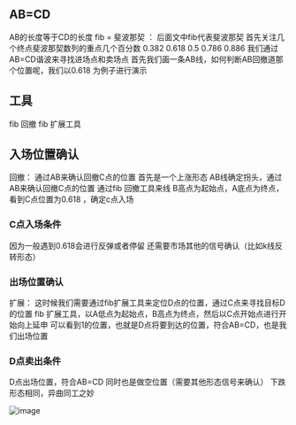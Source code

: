 ## AB=CD
AB的长度等于CD的长度
fib  = 斐波那契 ： 后面文中fib代表斐波那契
首先关注几个终点斐波那契数列的重点几个百分数
0.382 
0.618
0.5
0.786
0.886
我们通过AB=CD谐波来寻找进场点和卖场点
首先我们画一条AB线，如何判断AB回撤道那个位置呢，我们以0.618 为例子进行演示
## 工具
fib 回撤
fib 扩展工具
## 入场位置确认
回撤： 通过AB来确认回撤C点的位置
首先是一个上涨形态
AB线确定拐头，通过AB来确认回撤C点的位置
通过fib 回撤工具来线 B高点为起始点，A底点为终点，看到C点位置为0.618 ，确定c点入场
### C点入场条件
因为一般遇到0.618会进行反弹或者停留
还需要市场其他的信号确认（比如k线反转形态） 
### 出场位置确认
扩展： 这时候我们需要通过fib扩展工具来定位D点的位置，通过C点来寻找目标D的位置
fib 扩展工具，以A低点为起始点，B高点为终点，然后以C点开始点进行开始向上延申
可以看到1的位置，也就是D点将要到达的位置，符合AB=CD，也是我们出场位置 
### D点卖出条件
D点出场位置，符合AB=CD
同时也是做空位置（需要其他形态信号来确认）
下跌形态相同，异曲同工之妙

![image](https://user-images.githubusercontent.com/12453794/228492680-637a4926-479e-4fb6-bf91-2677bcffdc8e.png)
